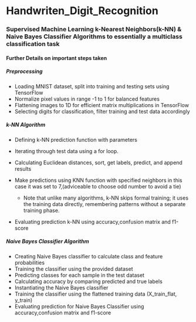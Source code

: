 # Handwriten_Digit_Recognition
### Supervised Machine Learning k-Nearest Neighbors(k-NN) & Naive Bayes Classifier Algorithms to essentially a multiclass classification task

#### Further Details on important steps taken

##### Preprocessing
* Loading MNIST dataset, split into training and testing sets using TensorFlow
* Normalize pixel values in range -1 to 1 for balanced features
* Flattening images to 1D for efficient matrix multiplications in TensorFlow
* Selecting digits for classification, filter training and test data accordingly
  
##### k-NN Algorithm
* Defining k-NN prediction function with parameters
* Iterating through test data using a for loop.
* Calculating Euclidean distances, sort, get labels, predict, and append results
* Make predictions using KNN function with specified neighbors in this case it was set to 7,(adviceable to choose odd number to avoid a tie)

    * Note that unlike many algorithms, k-NN skips formal training; it uses the training data directly, remembering patterns without a separate training phase.
 
 * Evaluating prediction k-NN using accuracy,confusion matrix and f1-score

##### Naive Bayes Classifier Algorithm
  * Creating Naive Bayes classifier to calculate class and feature probabilities
  * Training the classifier using the provided dataset
  * Predicting classes for each sample in the test dataset
  * Calculating accuracy by comparing predicted and true labels
  * Instantiating the Naive Bayes classifier
  * Training the classifier using the flattened training data (X_train_flat, y_train)
  * Evaluating prediction for Naive Bayes Classifier using accuracy,confusion matrix and f1-score


